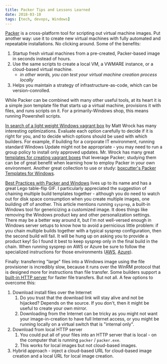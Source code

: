 ```yaml
---
title: Packer Tips and Lessons Learned
date: 2018-03-10
tags: [tech, devops, Windows]
---
```


[Packer](https://www.packer.io) is a cross-platform tool for scripting out virtual machine images. Put another way: use it to create new virtual machines with fully automated and repeatable installations. No clicking around. Some of the benefits:

1. Startup fresh virtual machines from a pre-created, Packer-based image in seconds instead of hours.
1. Use the same scripts to create a local VM, a VWMARE instance, or a cloud-based virtual machine.
    * _in other words, you can test your virtual machine creation process locally_
1. Helps you maintain a strategy of infrastructure-as-code, which can be version-conrolled.

While Packer can be combined with many other useful tools, at its heart it is a simple json template file that starts up a virtual machine, provisions it with files, and runs scripts on it. For a primarily-Windows shop, this means running Powershell scripts.

[In search of a light weight Windows vagrant box](http://www.hurryupandwait.io/blog/in-search-of-a-light-weight-windows-vagrant-box) by Matt Wrock has many interesting optimizations. Evaluate each option carefully to decide if it is right for you, and to decide which options should be used with which builders. For example, if building for a corporate IT environment, running standard Windows Update might not be appropriate - you may need to run a group policy to install only approved updates. Mr. Wrock has many great [templates for creating vagrant boxes](https://github.com/mwrock/packer-templates) that leverage Packer; studying them can be of great benefit when learning how to employ Packer in your own environment. Another great collection to use or study: [boxcutter's Packer Templates for Windows](https://github.com/boxcutter/windows).

[Best Practices with Packer and Windows](https://hodgkins.io/best-practices-with-packer-and-windows) lives up to its name and has a great Lego table-flip GIF. I particularly appreciated the suggestion of chaining multiple build templates together - although you do need to watch out for disk space consumption when you create multiple images, one building off of another. This article mentions running `sysprep`, a built-in Windows tool for genericizing a customized image. It does things like removing the Windows product key and other personalization settings. There may be a better way around it, but I'm not well-versed enough in Windows server setups to know how to avoid a pernicious little problem: if you chain multiple builds together with a typical sysprep configuration, then the second build will fail. It will be hung up on asking you to provide a product key! So I found it best to keep sysprep only in the final build in the chain. When running sysprep on AWS or Azure be sure to follow the specialized instructions for those environments ([AWS](https://david-obrien.net/2016/12/packer-and-aws-windows-server-2016/), [Azure](https://docs.microsoft.com/en-us/azure/virtual-machines/windows/build-image-with-packer)).

Finally: transferring "large" files into a Windows image using the file provisioner is incredibly slow, because it runs over the WinRM protocol that is designed more for instructions than file transfer. Some builders support a [built-in HTTP server](https://www.packer.io/docs/provisioners/windows-shell.html#packer_http_addr) for faster file transfers. But not all. A few options to overcome this:

1. Download install files over the Internet
    1. Do you trust that the download link will stay alive and not be hijacked? Depends on the source. If you don't, then it might be useful to create your own mirror.
    1. Downloading from the Internet can be tricky as you might not want your image-in-creation to have full Internet access, or you might be running locally on a virtual switch that is "internal only".
1. Download from local HTTP server
    1. You could put all of your files into an HTTP server that is local - on the computer that is running `packer` / `packer.exe`.
    1. This works for local images but not cloud-based images.
1. Hybrid approach - inject a cloud-based URL for cloud-based image creation and a local URL for local image creation.
